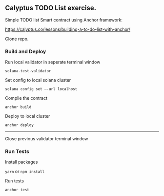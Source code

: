 ## Calyptus TODO List exercise.

Simple TODO list Smart contract using Anchor framework:

https://calyptus.co/lessons/building-a-to-do-list-with-anchor/


Clone repo.

### Build and Deploy

Run local validator in seperate terminal window

`solana-test-validator`

Set config to local solana cluster

`solana config set –-url localhost`

Complie the contract

`anchor build`

Deploy to local cluster

`anchor deploy`

---

Close previous validator terminal window

### Run Tests

Install packages

`yarn` or `npm install`

Run tests

`anchor test`